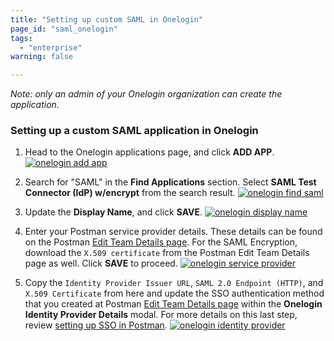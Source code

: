 ```yaml
---
title: "Setting up custom SAML in Onelogin"
page_id: "saml_onelogin"
tags: 
  - "enterprise"
warning: false

---
```


*Note: only an admin of your Onelogin organization can create the application.*

### Setting up a custom SAML application in Onelogin

1. Head to the Onelogin applications page, and click **ADD APP**.
   [![onelogin add app](https://s3.amazonaws.com/postman-static-getpostman-com/postman-docs/onelogin_add_app.png)](https://s3.amazonaws.com/postman-static-getpostman-com/postman-docs/onelogin_add_app.png)  

2. Search for "SAML" in the **Find Applications** section. Select **SAML Test Connector (IdP) w/encrypt** from the search result. 
   [![onelogin find saml](https://s3.amazonaws.com/postman-static-getpostman-com/postman-docs/onelogin_find_saml.png)](https://s3.amazonaws.com/postman-static-getpostman-com/postman-docs/onelogin_find_saml.png)

3. Update the **Display Name**, and click **SAVE**.
   [![onelogin display name](https://s3.amazonaws.com/postman-static-getpostman-com/postman-docs/onelogin_display.png)](https://s3.amazonaws.com/postman-static-getpostman-com/postman-docs/onelogin_display.png)

4. Enter your Postman service provider details. These details can be found on the Postman [Edit Team Details page]({{site.pm.gs}}/dashboard/teams/edit). For the SAML Encryption, download the `X.509 certificate` from the Postman Edit Team Details page as well. Click **SAVE** to proceed.
   [![onelogin service provider](https://s3.amazonaws.com/postman-static-getpostman-com/postman-docs/onelogin_service_provider.png)](https://s3.amazonaws.com/postman-static-getpostman-com/postman-docs/onelogin_service_provider.png)

5. Copy the `Identity Provider Issuer URL`, `SAML 2.0 Endpoint (HTTP)`, and `X.509 Certificate` from here and update the SSO authentication method that you created at Postman [Edit Team Details page]({{site.pm.gs}}/dashboard/teams/edit) within the **Onelogin Identity Provider Details** modal. For more details on this last step, review [setting up SSO in Postman](/docs/enterprise/sso/admin_sso). 
   [![onelogin identity provider](https://s3.amazonaws.com/postman-static-getpostman-com/postman-docs/onelogin_identity_provider.png)](https://s3.amazonaws.com/postman-static-getpostman-com/postman-docs/onelogin_identity_provider.png)
